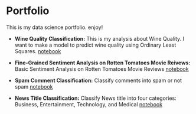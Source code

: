 # Portfolio

This is my data science portfolio. enjoy!


* **Wine Quality Classification:**
This is my analysis about Wine Quality. I want to make a model to predict wine quality using Ordinary Least Squares.
[notebook](https://github.com/tegardp/data-science/blob/master/Wine%20Quality/wine.ipynb)

* **Fine-Grained Sentiment Analysis on Rotten Tomatoes Movie Reivews:**
Basic Sentiment Analysis on Rotten Tomatoes Movie Reviews
[notebook](https://github.com/tegardp/data-science/blob/master/Wine%20Quality/wine.ipynb)

* **Spam Comment Classification:**
Classify comments into spam or not spam
[notebook](https://github.com/tegardp/data-science/blob/master/Wine%20Quality/wine.ipynb)

* **News Title Classification:**
Classify News title into four categories: Business, Entertainment, Technology, and Medical
[notebook](https://github.com/tegardp/data-science/blob/master/Wine%20Quality/wine.ipynb)



